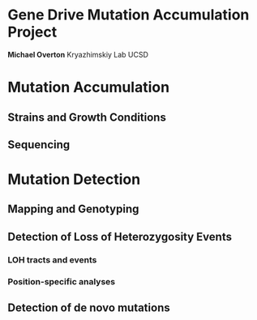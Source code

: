 # Gene Drive Mutation Accumulation Project
**Michael Overton**
Kryazhimskiy Lab UCSD

# Mutation Accumulation

## Strains and Growth Conditions

## Sequencing

# Mutation Detection

## Mapping and Genotyping

## Detection of Loss of Heterozygosity Events
### LOH tracts and events

### Position-specific analyses

## Detection of de novo mutations


